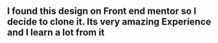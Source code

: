 ## I found this design on Front end mentor so I decide to clone it. Its very amazing Experience and I learn a lot from it
